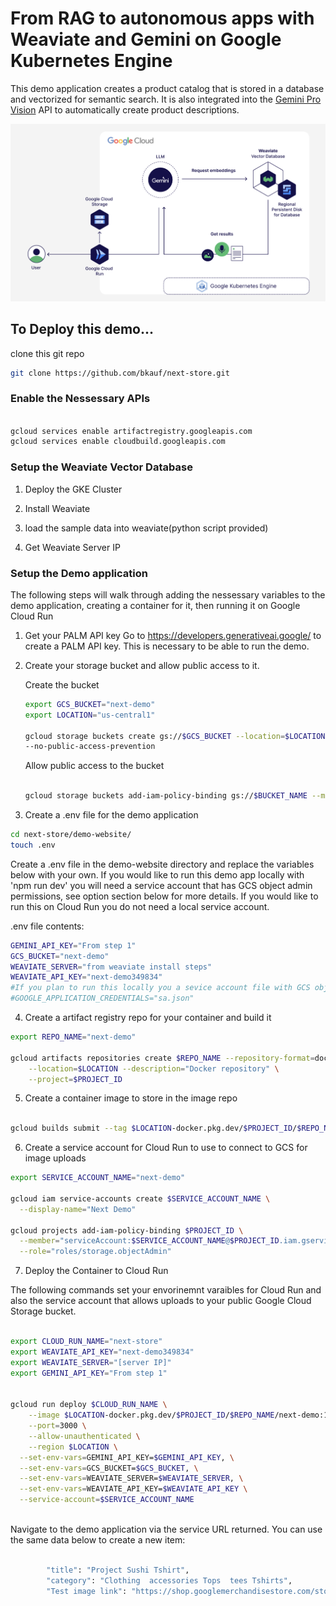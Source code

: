 # From RAG to autonomous apps with Weaviate and Gemini on Google Kubernetes Engine

This demo application creates a product catalog that is stored in a database and vectorized for semantic search. It is also integrated into the [Gemini Pro Vision](https://www.google.com/url?sa=t&source=web&rct=j&opi=89978449&url=https://console.cloud.google.com/vertex-ai/publishers/google/model-garden/gemini-pro-vision) API to automatically create product descriptions.

![Next Demo Achitecture](https://github.com/bkauf/next-store/blob/main/diagram.png)

## To Deploy this demo...

clone this git repo

```sh
git clone https://github.com/bkauf/next-store.git
```

### Enable the Nessessary APIs

```sh

gcloud services enable artifactregistry.googleapis.com
gcloud services enable cloudbuild.googleapis.com
```

### Setup the Weaviate Vector Database

1. Deploy the GKE Cluster

1. Install Weaviate

1. load the sample data into weaviate(python script provided)

1. Get Weaviate Server IP

### Setup the Demo application

The following steps will walk through adding the nessessary variables to the demo application, creating a container for it, then running it on Google Cloud Run

1.  Get your PALM API key
    Go to https://developers.generativeai.google/ to create a PALM API key. This is necessary to be able to run the demo.

1.  Create your storage bucket and allow public access to it.

    Create the bucket

    ```sh
    export GCS_BUCKET="next-demo"
    export LOCATION="us-central1"

    gcloud storage buckets create gs://$GCS_BUCKET --location=$LOCATION \
    --no-public-access-prevention
    ```

    Allow public access to the bucket

    ```sh

    gcloud storage buckets add-iam-policy-binding gs://$BUCKET_NAME --member=allUsers --role=roles/storage.objectViewer
    ```

1.  Create a .env file for the demo application

```sh
cd next-store/demo-website/
touch .env
```

Create a .env file in the demo-website directory and replace the variables below with your own. If you would like to run this demo app locally with 'npm run dev' you will need a service account that has GCS object admin permissions, see option section below for more details. If you would like to run this on Cloud Run you do not need a local service account.

.env file contents:
```sh
GEMINI_API_KEY="From step 1"
GCS_BUCKET="next-demo"
WEAVIATE_SERVER="from weaviate install steps"
WEAVIATE_API_KEY="next-demo349834"
#If you plan to run this locally you a sevice account file with GCS object admin permissions
#GOOGLE_APPLICATION_CREDENTIALS="sa.json"
```

4. Create a artifact registry repo for your container and build it

```sh
export REPO_NAME="next-demo"

gcloud artifacts repositories create $REPO_NAME --repository-format=docker \
    --location=$LOCATION --description="Docker repository" \
    --project=$PROJECT_ID
```


5. Create a container image to store in the image repo

```sh

gcloud builds submit --tag $LOCATION-docker.pkg.dev/$PROJECT_ID/$REPO_NAME/next-demo:1.0

```

6. Create a service account for Cloud Run to use to connect to GCS for image uploads


```sh
export SERVICE_ACCOUNT_NAME="next-demo"

gcloud iam service-accounts create $SERVICE_ACCOUNT_NAME \
  --display-name="Next Demo"

gcloud projects add-iam-policy-binding $PROJECT_ID \
  --member="serviceAccount:$SERVICE_ACCOUNT_NAME@$PROJECT_ID.iam.gserviceaccount.com" \
  --role="roles/storage.objectAdmin"
```

7. Deploy the Container to Cloud Run

The following commands set your envorinemnt varaibles for Cloud Run and also the service account that allows uploads to your public Google Cloud Storage bucket.

```sh

export CLOUD_RUN_NAME="next-store"
export WEAVIATE_API_KEY="next-demo349834"
export WEAVIATE_SERVER="[server IP]"
export GEMINI_API_KEY="From step 1"


gcloud run deploy $CLOUD_RUN_NAME \
    --image $LOCATION-docker.pkg.dev/$PROJECT_ID/$REPO_NAME/next-demo:1.0 \
    --port=3000 \
    --allow-unauthenticated \
    --region $LOCATION \
  --set-env-vars=GEMINI_API_KEY=$GEMINI_API_KEY, \
  --set-env-vars=GCS_BUCKET=$GCS_BUCKET, \
  --set-env-vars=WEAVIATE_SERVER=$WEAVIATE_SERVER, \
  --set-env-vars=WEAVIATE_API_KEY=$WEAVIATE_API_KEY \
  --service-account=$SERVICE_ACCOUNT_NAME
  
```

Navigate to the demo application via the service URL returned. You can use the same data below to create a new item:

```sh

        "title": "Project Sushi Tshirt",
        "category": "Clothing  accessories Tops  tees Tshirts",
        "Test image link": "https://shop.googlemerchandisestore.com/store/20190522377/assets/items/images/GGCPGXXX1338.jpg",

```
